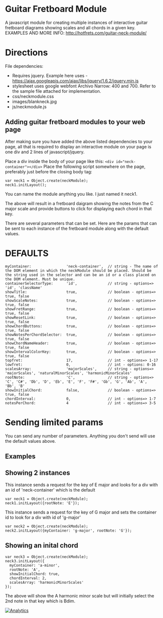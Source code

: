 Guitar Fretboard Module
=======================

A javascript module for creating multiple instances of interactive guitar fretboard diagrams showing scales and all chords in a given key.
EXAMPLES AND MORE INFO:
http://hotfrets.com/guitar-neck-module/

Directions
==========

File dependencies:
- Requires jquery. Example here uses - https://ajax.googleapis.com/ajax/libs/jquery/1.6.2/jquery.min.js
- stylesheet uses google webfont Archivo Narrow: 400 and 700. Refer to the sample file attached for implementation.
- css/neckmodule.css
- images/blankneck.jpg
- js/neckmodule.js

Adding guitar fretboard modules to your web page
------------------------------------------------
After making sure you have added the above listed dependencies to your page, all that is required to display an interactive module on your page is one div and 2 lines of javascript/jquery.

Place a div inside the body of your page like this:
```<div id="neck-container"></div>```
Place the following script somewhere on the page, preferably just before the closing body tag:
```
var neck1 = Object.create(neckModule);
neck1.initLayout();
```
You can name the module anything you like. I just named it neck1.

The above will result in a fretboard daigram showing the notes from the C major scale and provide buttons to click for displaying each chord in that key.

There are several parameters that can be set. Here are the params that can be sent to each instance of the fretboard module along with the default values.


DEFAULTS
========
```
myContainer:                'neck-container',  // string - The name of the DOM element in which the neckModule should be placed. Should be the string used in the selector and can be an id or a class placed on the DOM element. Must be unique.
containerSelectorType:      'id',              // string - options=> 'id', 'className'
showTitle:                  true,              // boolean - options=> true, false
showScaleNotes:             true,              // boolean - options=> true, false
showFretRange:              true,              // boolean - options=> true, false
showResetLink:              true,              // boolean - options=> true, false
showChordButtons:           true,              // boolean - options=> true, false
showNotesPerChordSelector:  true,              // boolean - options=> true, false
showChordNameHeader:        true,              // boolean - options=> true, false
showIntervalColorKey:       true,              // boolean - options=> true, false
topfret:                    17,                // int - options=> 1-17
lowfret:                    0,                 // int - options: 0-16
scalesArray:                'majorScales',     // string - options=> 'majorScales', 'naturalMinorScales', 'harmonicMinorScales'
rootNote:                   'C',               // string - options=> 'C', 'C#', 'Db', 'D', 'Eb', 'E', 'F', 'F#', 'Gb', 'G', 'Ab', 'A', 'Bb', 'B'
showInitialChord:           false,             // boolean - options=> true, false
chordInterval:              0,                 // int - options=> 1-7
notesPerChord:              4                  // int - options=> 3-5
```
Sending limited params
======================
You can send any number of parameters. Anything you don't send will use the default values above.

Examples
--------

Showing 2 instances
-------------------

This instance sends a request for the key of E major and looks for a div with an id of 'neck-container' which is the default
```
var neck1 = Object.create(neckModule);
neck1.initLayout({rootNote: 'E'});
```

This instance sends a request for the key of G major and sets the container id to look for a div with id of 'g-major'
```
var neck2 = Object.create(neckModule);
neck2.initLayout({myContainer: 'g-major', rootNote: 'G'});
```

Showing an inital chord
-----------------------
```
var neck3 = Object.create(neckModule);
neck3.initLayout({
  myContainer: 'a-minor',
  rootNote: 'A',
  showInitialChord: true,
  chordInterval: 2,
  scalesArray: 'harmonicMinorScales'
});
 ```
The above will show the A harmonic minor scale but will initially select the 2nd note in that key which is Bdim.

[![Analytics](https://ga-beacon.appspot.com/UA-53439951-1/guitar-fretboard-module/readme)](https://github.com/igrigorik/ga-beacon)
